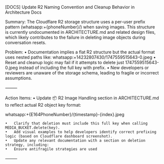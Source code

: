 [DOCS] Update R2 Naming Convention and Cleanup Behavior in Architecture Docs

Summary:
The Cloudflare R2 storage structure uses a per-user prefix pattern (whatsapp:+{phoneNumber}/) when saving images. This structure is currently undocumented in ARCHITECTURE.md and related design files, which likely contributes to the failure in deleting image objects during conversation resets.

Problem:
• Documentation implies a flat R2 structure but the actual format uses nested paths like:
whatsapp:+14232807430/1747559515643-0.jpeg
• Reset and cleanup logic may fail if it attempts to delete just 1747559515643-0.jpeg instead of including the full key with prefix.
• New developers or reviewers are unaware of the storage schema, leading to fragile or incorrect assumptions.

⸻

Action Items:
• Update 📦 R2 Image Handling section in ARCHITECTURE.md to reflect actual R2 object key format:

whatsapp:+{E164PhoneNumber}/{timestamp}-{index}.jpeg

    •	Clarify that deletion must include this full key when calling MEDIA_BUCKET.delete(key).
    •	Add visual examples to help developers identify correct prefixing logic (based on Cloudflare dashboard screenshot).
    •	Update any relevant documentation with a section on deletion strategy, including:
    •	Ensure antifragile strategies are used

⸻

